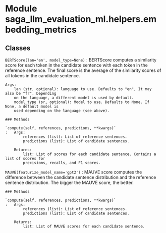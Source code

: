 Module saga_llm_evaluation_ml.helpers.embedding_metrics
=======================================================

Classes
-------

`BERTScore(lan='en', model_type=None)`
:   BERTScore computes a similarity score for each token in the candidate sentence with each
    token in the reference sentence.
    The final score is the average of the similarity scores of all tokens in the candidate sentence.
    
    Args:
        lan (str, optional): language to use. Defaults to "en", It may also be "fr". Depending
        on the language, a different model is used by default.
        model_type (sr, optional): Model to use. Defaults to None. If None, a default model is
        used depending on the language (see above).

    ### Methods

    `compute(self, references, predictions, **kwargs)`
    :   Args:
            references (list): List of reference sentences.
            predictions (list): List of candidate sentences.
        
        Returns:
            list: List of scores for each candidate sentence. Contains a list of scores for
            precisions, recalls, and F1 scores.

`MAUVE(featurize_model_name='gpt2')`
:   MAUVE score computes the difference between the candidate sentence distribution
    and the reference sentence distribution.
    The bigger the MAUVE score, the better.

    ### Methods

    `compute(self, references, predictions, **kwargs)`
    :   Args:
            references (list): List of reference sentences.
            predictions (list): List of candidate sentences.
        
        Returns:
            list: List of MAUVE scores for each candidate sentence.